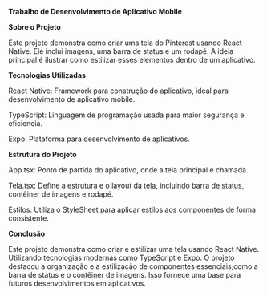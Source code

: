 **Trabalho de Desenvolvimento de Aplicativo Mobile**

**Sobre o Projeto**

Este projeto demonstra como criar uma tela do Pinterest usando React Native. Ele inclui imagens, uma barra de status e um rodapé.
A ideia principal é ilustrar como estilizar esses elementos dentro de um aplicativo.

**Tecnologias Utilizadas**

React Native: Framework para construção do aplicativo, ideal para desenvolvimento de aplicativo mobile.

TypeScript: Linguagem de programação usada para maior segurança e eficiencia.

Expo: Plataforma para desenvolvimento de aplicativos.

**Estrutura do Projeto**

App.tsx: Ponto de partida do aplicativo, onde a tela principal é chamada.

Tela.tsx: Define a estrutura e o layout da tela, incluindo barra de status, contêiner de imagens e rodapé.

Estilos: Utiliza o StyleSheet para aplicar estilos aos componentes de forma consistente.

**Conclusão**

Este projeto demonstra como criar e estilizar uma tela usando React Native. 
Utilizando tecnologias modernas como TypeScript e Expo. O projeto destacou a organização e a estilização de componentes essenciais,como a barra de status e o contêiner de imagens.
Isso fornece uma base  para futuros desenvolvimentos em aplicativos.
